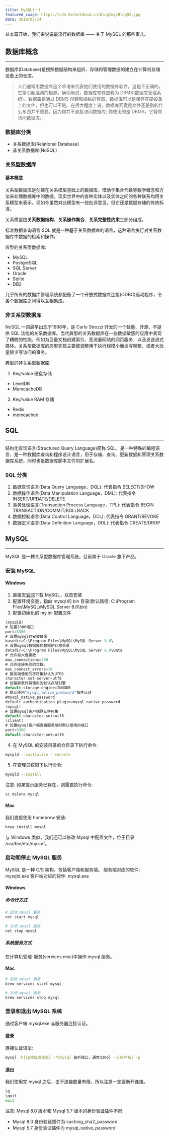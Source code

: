 ```yaml
---
title: MySQL(一)
featured_image: https://cdn.0xfee1dead.cn/blogImg/Blog92.jpg
date: 2019/03/14
---
```


从本篇开始，我们来说说最流行的数据库 —— 关于 MySQL 的那些事儿。

## 数据库概念
***  
数据库(Database)是按照数据结构来组织、存储和管理数据的建立在计算机存储设备上的仓库。

>人们通常用数据库这个术语来代表他们使用的数据库软件。这是不正确的，它是引起混淆的根源。确切地说，数据库软件应称为 DBMS(数据库管理系统)。数据库是通过 DBMS 创建和操纵的容器。数据库可以是保存在硬设备上的文件，但也可以不是。在很大程度上说，数据库究竟是文件还是别的什么东西并不重要，因为你并不直接访问数据库; 你使用的是 DBMS，它替你访问数据库。

### 数据库分类
- 关系数据库(Relational Database)
- 非关系数据库(NoSQL)

### 关系型数据库
#### 基本概念
关系型数据库是创建在关系模型基础上的数据库，借助于集合代数等数学概念和方法来处理数据库中的数据。现实世界中的各种实体以及实体之间的各种联系均用关系模型来表示。现如今虽然对此模型有一些批评意见，但它还是数据存储的传统标准。

关系模型由**关系数据结构**、**关系操作集合**、**关系完整性约束**三部分组成。

标准数据查询语言 SQL 就是一种基于关系数据库的语言，这种语言执行对关系数据库中数据的检索和操作。

典型的关系型数据库: 
- MySQL
- PostgreSQL
- SQL Server
- Oracle
- Sqlite
- DB2

几乎所有的数据库管理系统都配备了一个开放式数据库连接(ODBC)驱动程序，令各个数据库之间得以互相集成。

### 非关系型数据库
NoSQL 一词最早出现于1998年，是 Carlo Strozzi 开发的一个轻量、开源、不提供 SQL 功能的关系数据库。当代典型的关系数据库在一些数据敏感的应用中表现了糟糕的性能，例如为巨量文档创建索引、高流量网站的网页服务，以及发送流式媒体。关系型数据库的典型实现主要被调整用于执行规模小而读写频繁，或者大批量极少写访问的事务。

典型的非关系型数据库: 
1. Key/value 硬盘存储
 - LevelDB
 - MemcacheDB

2. Key/value RAM 存储
 - Redis
 - memcached

## SQL
***  
结构化查询语言(Structured Query Language)简称 SQL，是一种特殊的编程语言，是一种数据库查询和程序设计语言，用于存储、查询、更新数据和管理关系数据库系统，同时也是数据库脚本文件的扩展名。

### SQL 分类
1. 数据查询语言(Data Query Language，DQL): 代表指令 SELECT/SHOW
2. 数据操作语言(Data Manipulation Language，DML): 代表指令 INSERT/UPDATE/DELETE
3. 事务处理语言(Transaction Process Language，TPL): 代表指令 BEGIN TRANSACTION/COMMIT/ROLLBACK
4. 数据控制语言(Data Control Language，DCL): 代表指令 GRANT/REVOKE
5. 数据定义语言(Data Definition Language，DDL): 代表指令 CREATE/DROP

## MySQL
***  
MySQL 是一种关系型数据库管理系统，目前属于 Oracle 旗下产品。

### 安装 MySQL
#### Windows
1. 直接去[官网](https://dev.mysql.com/downloads/installer/)下载 MySQL，双击安装
2. 配置环境变量，指向 mysql 的 bin 目录(默认路径: C:\Program Files\MySQL\MySQL Server 8.0\bin)
3. 配置初始化的 my.ini 配置文件

``` csharp
[mysqld]
# 设置3306端口
port=3306
# 设置mysql的安装目录
basedir=C:\Program Files\MySQL\MySQL Server 8.0\
# 设置mysql数据库的数据的存放目录
datadir=C:\Program Files\MySQL\MySQL Server 8.0\Data
# 允许最大连接数
max_connections=200
# 允许连接失败的次数。
max_connect_errors=10
# 服务端使用的字符集默认为UTF8
character-set-server=utf8
# 创建新表时将使用的默认存储引擎
default-storage-engine=INNODB
# 默认使用"mysql_native_password"插件认证
#mysql_native_password
default_authentication_plugin=mysql_native_password
[mysql]
# 设置mysql客户端默认字符集
default-character-set=utf8
[client]
# 设置mysql客户端连接服务端时默认使用的端口
port=3306
default-character-set=utf8
```
4. 在 MySQL 的安装目录的仓目录下执行命令: 

``` sh
mysqld --initialize --console
```
5. 在管理员权限下执行命令: 

``` sh
mysqld --install
```

注意: 如果提示服务已存在，则需要执行命令: 
``` sh
sc delete mysql
```

#### Mac
我们直接使用 homebrew 安装: 
``` sh
brew install mysql
```

与 Windows 类似，我们还可以修改 Mysql 中配置文件，位于目录 /usr/bin/etc/my.cnf。

### 启动和停止 MySQL 服务
MySQL 是一种 C/S 架构，包括客户端和服务端。
服务端对应的软件: mysqld.exe
客户端对应的软件: mysql.exe

#### Windows
##### 命令行方式
``` sh
# 启动 mysql 服务
net start mysql

# 关闭 mysql 服务
net stop mysql
```

##### 系统服务方式
在计算机管理-服务(services.msc)中操作 mysql 服务。

#### Mac
``` sh
# 启动 mysql 服务
brew services start mysql

# 关闭 mysql 服务
brew services stop mysql
```

### 登录和退出 MySQL 系统
通过客户端 mysql.exe 与服务器连接认证。
#### 登录
连接认证语法: 
``` sh
mysql -h{ip地址或域名} -P{mysql 监听端口，通常3306} -u{用户名} -p
```

#### 退出
我们使用完 mysql 之后，由于连接数量有限，所以注意一定要断开连接。
``` sh
\q
\quit
exit
```

注意: Mysql 8.0 版本和 Mysql 5.7 版本的身份验证插件不同: 
- Mysql 8.0 身份验证插件为 caching_sha2_password
- Mysql 5.7 身份验证插件为 mysql_native_password